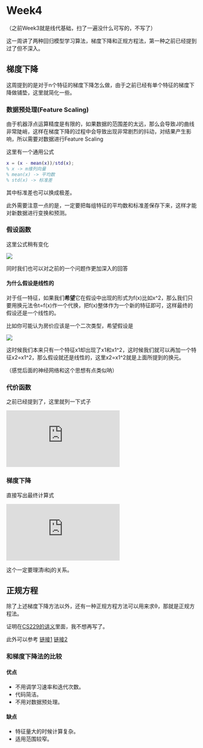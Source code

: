 # Week4

（之前Week3就是线代基础，扫了一遍没什么可写的，不写了）

这一周讲了两种回归模型学习算法，梯度下降和正规方程法，第一种之前已经提到过了但不深入。

## 梯度下降

这周提到的是对于n个特征的梯度下降怎么做，由于之前已经有单个特征的梯度下降做铺垫，这里就简化一些。

### 数据预处理(Feature Scaling)

由于机器浮点运算精度是有限的，如果数据的范围差的太远，那么会导致J的曲线非常陡峭，这样在梯度下降的过程中会导致出现非常剧烈的抖动，对结果产生影响，所以需要对数据进行Feature Scaling

这里有一个通用公式

```matlab
x = (x - mean(x))/std(x);
% x -> m维列向量
% mean(x) -> 平均数
% std(x) -> 标准差
```

其中标准差也可以换成极差。

此外需要注意一点的是，一定要把每组特征的平均数和标准差保存下来，这样才能对新数据进行变换和预测。

### 假设函数

这里公式稍有变化

![](http://latex.codecogs.com/gif.latex?h_{\theta}(x)&space;=&space;\theta_{0}&space;&plus;&space;\theta_{1}*x_{1}&plus;\theta_{2}*x&space;&plus;&space;...&space;&plus;\theta_{n}*x_{n})

同时我们也可以对之前的一个问题作更加深入的回答

#### 为什么假设是线性的

对于任一特征，如果我们**希望**它在假设中出现的形式为f(x)比如x^2，那么我们只要用换元法令t=f(x)作一个代换，把f(x)整体作为一个新的特征即可，这样最终的假设还是一个线性的。

比如你可能认为房价应该是一个二次类型，希望假设是

![](http://latex.codecogs.com/gif.latex?h_{\theta}(x)&space;=&space;\theta_{0}&space;&plus;&space;\theta_{1}*x_{1}&plus;\theta_{2}*x^{2}_{1})

这时候我们本来只有一个特征x1却出现了x1和x1^2，这时候我们就可以再加一个特征x2=x1^2，那么假设就还是线性的，这里x2=x1^2就是上面所提到的换元。

（感觉后面的神经网络和这个思想有点类似呐）

### 代价函数

之前已经提到了，这里就列一下式子

![](http://latex.codecogs.com/gif.latex?J_%7B%5Ctheta%7D%28%5Ctheta_%7B1%7D%2C%5Ctheta_%7B2%7D...%5Ctheta_%7Bn%7D%29%3D%5Cfrac%20%7B1%7D%7B2m%7D%5Csum_%7Bi%3D1%7D%5E%7Bm%7D%28h_%5Ctheta%28x%29%5E%7B%28i%29%7D-y%5E%7B%28i%29%7D%29%5E%7B2%7D)

### 梯度下降

直接写出最终计算式

![](http://latex.codecogs.com/gif.latex?%5Ctheta_%7Bj%7D%20%3D%20%5Ctheta_%7Bj%7D%20-%20%5Calpha%5Cfrac%7B1%7D%7Bm%7D%5Csum_%7Bi%3D1%7D%5E%7Bm%7D%28h_%7B%5Ctheta%7D%28x%5E%7B%28i%29%7D%29-y%5E%7B%28i%29%7D%29x%5E%7B%28i%29%7D_%7Bj%7D)

这个一定要理清i和j的关系。

## 正规方程

除了上述梯度下降方法以外，还有一种正规方程方法可以用来求θ，那就是正规方程法。

证明在[CS229的讲义](http://cs229.stanford.edu/notes/cs229-notes1.pdf)里面，我不想再写了。

此外可以参考 [链接1](http://www.cnblogs.com/daisyliar/p/7202601.html) [链接2](http://www.cnblogs.com/rcfeng/p/3961800.html)

### 和梯度下降法的比较

#### 优点

- 不用调学习速率和迭代次数。
- 代码简洁。
- 不用对数据预处理。

#### 缺点

- 特征量大的时候计算复杂。
- 适用范围较窄。

